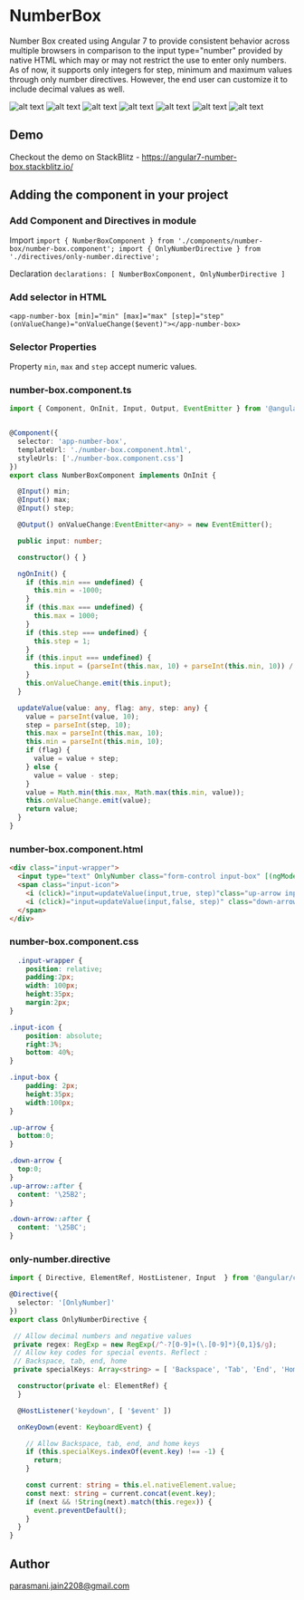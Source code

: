 # NumberBox

Number Box created using Angular 7 to provide consistent behavior across multiple browsers in comparison to the input type="number" provided by native HTML which may or may not restrict the use to enter only numbers.
As of now, it supports only integers for step, minimum and maximum values through only number directives. However, the end user can customize it to include decimal values as well.

![alt text](img/input-type-number-issues.png)
![alt text](img/input-type-number-issues-2.png)
![alt text](img/chrome-number-box.jpg)
![alt text](img/edge-number-box.jpg)
![alt text](img/firefox-number-box.jpg)
![alt text](img/ie11-number-box.jpg)
![alt text](img/opera-number-box.jpg)

## Demo

Checkout the demo on StackBlitz - https://angular7-number-box.stackblitz.io/ 

## Adding the component in your project

### Add Component and Directives in module
Import
`
import { NumberBoxComponent } from './components/number-box/number-box.component';
import { OnlyNumberDirective } from './directives/only-number.directive';
`

Declaration
`
declarations: [
    NumberBoxComponent,
    OnlyNumberDirective
  ]
`

### Add selector in HTML
```
<app-number-box [min]="min" [max]="max" [step]="step" (onValueChange)="onValueChange($event)"></app-number-box>
```
### Selector Properties
Property `min`, `max` and `step` accept numeric values.

### number-box.component.ts
``` typescript
import { Component, OnInit, Input, Output, EventEmitter } from '@angular/core';


@Component({
  selector: 'app-number-box',
  templateUrl: './number-box.component.html',
  styleUrls: ['./number-box.component.css']
})
export class NumberBoxComponent implements OnInit {

  @Input() min;
  @Input() max;
  @Input() step;

  @Output() onValueChange:EventEmitter<any> = new EventEmitter();

  public input: number;

  constructor() { }

  ngOnInit() {
    if (this.min === undefined) {
      this.min = -1000;
    }
    if (this.max === undefined) {
      this.max = 1000;
    }
    if (this.step === undefined) {
      this.step = 1;
    }
    if (this.input === undefined) {
      this.input = (parseInt(this.max, 10) + parseInt(this.min, 10)) / 2;
    }
    this.onValueChange.emit(this.input);
  }

  updateValue(value: any, flag: any, step: any) {
    value = parseInt(value, 10);
    step = parseInt(step, 10);
    this.max = parseInt(this.max, 10);
    this.min = parseInt(this.min, 10);
    if (flag) {
      value = value + step;
    } else {
      value = value - step;
    }
    value = Math.min(this.max, Math.max(this.min, value));
    this.onValueChange.emit(value);
    return value;
  }
}
```

### number-box.component.html
``` html
<div class="input-wrapper">
  <input type="text" OnlyNumber class="form-control input-box" [(ngModel)]="input">
  <span class="input-icon">
    <i (click)="input=updateValue(input,true, step)"class="up-arrow input-icon"></i>
    <i (click)="input=updateValue(input,false, step)" class="down-arrow input-icon"></i>
  </span>
</div>
```

### number-box.component.css
``` css
  .input-wrapper {
    position: relative;
    padding:2px;
    width: 100px;
    height:35px;
    margin:2px;
}

.input-icon {
    position: absolute;
    right:3%;
    bottom: 40%;
}

.input-box {
    padding: 2px;
    height:35px;
    width:100px;
}

.up-arrow {
  bottom:0;
}

.down-arrow {
  top:0;
}
.up-arrow::after {
  content: '\25B2';
}

.down-arrow::after {
  content: '\25BC';
}

```
### only-number.directive
``` typescript
import { Directive, ElementRef, HostListener, Input  } from '@angular/core';

@Directive({
  selector: '[OnlyNumber]'
})
export class OnlyNumberDirective {

 // Allow decimal numbers and negative values
 private regex: RegExp = new RegExp(/^-?[0-9]+(\.[0-9]*){0,1}$/g);
 // Allow key codes for special events. Reflect :
 // Backspace, tab, end, home
 private specialKeys: Array<string> = [ 'Backspace', 'Tab', 'End', 'Home', '-' ];

  constructor(private el: ElementRef) {
  }

  @HostListener('keydown', [ '$event' ])

  onKeyDown(event: KeyboardEvent) {

    // Allow Backspace, tab, end, and home keys
    if (this.specialKeys.indexOf(event.key) !== -1) {
      return;
    }

    const current: string = this.el.nativeElement.value;
    const next: string = current.concat(event.key);
    if (next && !String(next).match(this.regex)) {
      event.preventDefault();
    }
  }
}
```
## Author

parasmani.jain2208@gmail.com
